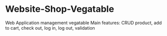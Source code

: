 # Website-Shop-Vegatable
Web Application management vegatable
Main features: CRUD product, add to cart, check out, log in, log out, validation
